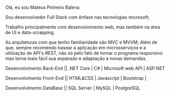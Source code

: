 Olá, eu sou Mateus Pinheiro Balena

Sou desenvolvedor Full Stack com ênfase nas tecnologias microsoft;

Trabalho principalmente com desenvolvimento web, mas também na área de UI e data-scrapping.

As arquiteturas com que tenho familiaridade são MVC e MVVM; Além de que, sempre recomendo basear a aplicação em microsserviços e a utilização de API's REST, não só pelo fato de tornar o programa responsivo mas torna mais fácil sua expansão e adaptação a novas demandas.

Desenvolvimento Back-End ||
.NET Core | C# | Microsoft web API | ASP.NET 

Desenvolvimento Front-End ||
HTML&CSS | Javascript | Bootstrap |

Desenvolvimento DataBase ||
SQL Server | MySQL | PostgreSQL

